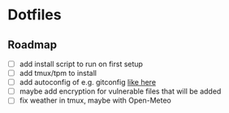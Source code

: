 # Dotfiles

## Roadmap

- [ ] add install script to run on first setup
- [ ] add tmux/tpm to install
- [ ] add autoconfig of e.g. gitconfig [like here](https://www.chezmoi.io/reference/special-files/chezmoi-format-tmpl/)
- [ ] maybe add encryption for vulnerable files that will be added
- [ ] fix weather in tmux, maybe with Open-Meteo
